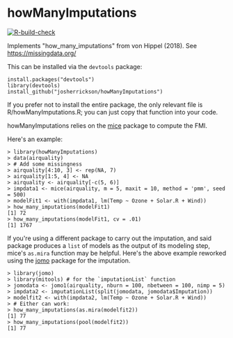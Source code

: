 # howManyImputations
[![R-build-check](https://github.com/josherrickson/howManyImputations/workflows/R-build-check/badge.svg)](https://github.com/josherrickson/howManyImputations/actions)

Implements "how_many_imputations" from von Hippel (2018). See
https://missingdata.org/

This can be installed via the `devtools` package:

```
install.packages("devtools")
library(devtools)
install_github("josherrickson/howManyImputations")
```

If you prefer not to install the entire package, the only relevant file is
R/howManyImputations.R; you can just copy that function into your code.

howManyImputations relies on the
[mice](https://cran.r-project.org/web/packages/mice/index.html) package to
compute the FMI.

Here's an example:

```{r}
> library(howManyImputations)
> data(airquality)
> # Add some missingness
> airquality[4:10, 3] <- rep(NA, 7)
> airquality[1:5, 4] <- NA
> airquality <- airquality[-c(5, 6)]
> impdata1 <- mice(airquality, m = 5, maxit = 10, method = 'pmm', seed = 500)
> modelFit1 <- with(impdata1, lm(Temp ~ Ozone + Solar.R + Wind))
> how_many_imputations(modelFit1)
[1] 72
> how_many_imputations(modelFit1, cv = .01)
[1] 1767
```

If you're using a different package to carry out the imputation, and said
package produces a `list` of models as the output of its modeling step, mice's
`as.mira` function may be helpful. Here's the above example reworked using the
[jomo](https://cran.r-project.org/web/packages/jomo/index.html) package for the
imputation.


```{r}
> library(jomo)
> library(mitools) # for the `imputationList` function
> jomodata <- jomo1(airquality, nburn = 100, nbetween = 100, nimp = 5)
> impdata2 <- imputationList(split(jomodata, jomodata$Imputation))
> modelfit2 <- with(impdata2, lm(Temp ~ Ozone + Solar.R + Wind))
> # Either can work:
> how_many_imputations(as.mira(modelfit2))
[1] 77
> how_many_imputations(pool(modelfit2))
[1] 77
```
